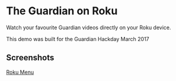 
The Guardian on Roku
====================

Watch your favourite Guardian videos directly on your Roku device.

This demo was built for the Guardian Hackday March 2017

Screenshots
-----------

[Roku Menu](https://raw.githubusercontent.com/guardian/roku/master/docs/images/index.jpg)




